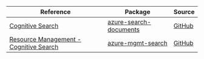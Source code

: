 | Reference | Package | Source |
|---|---|---|
|[Cognitive Search](search-documents-readme.md)|[azure-search-documents](https://pypi.org/project/azure-search-documents)|[GitHub](https://github.com/Azure/azure-sdk-for-python/blob/main/sdk/search/azure-search-documents)|
|[Resource Management - Cognitive Search](mgmt-search-readme.md)|[azure-mgmt-search](https://pypi.org/project/azure-mgmt-search)|[GitHub](https://github.com/Azure/azure-sdk-for-python)|
